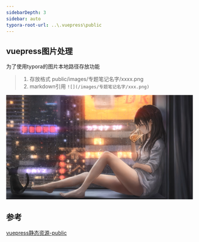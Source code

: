 ```yaml
---
sidebarDepth: 3
sidebar: auto
typora-root-url: ..\.vuepress\public
---
```



## vuepress图片处理

为了使用typora的图片本地路径存放功能

> 1. 存放格式 public/images/专题笔记名字/xxxx.png
> 2. markdown引用  `![](/images/专题笔记名字/xxx.png)`


![](/images/vuepress/test_picture.png)


## 参考

[vuepress静态资源-public](https://v2.vuepress.vuejs.org/zh/guide/assets.html#public-%E6%96%87%E4%BB%B6)

